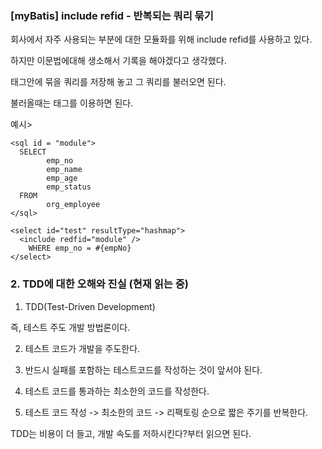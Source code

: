 
### [myBatis] include refid - 반복되는 쿼리 묶기

회사에서 자주 사용되는 부분에 대한 모듈화를 위해 include refid를 사용하고 있다.

하지만 이문법에대해 생소해서 기록을 해야겠다고 생각했다.

<sql> </sql> 태그안에 묶을 쿼리를 저장해 놓고 그 쿼리를 불러오면 된다.

불러올때는 <include> 태그를 이용하면 된다.

예시>

``` 
<sql id = "module">
  SELECT  
        emp_no
        emp_name
        emp_age
        emp_status
  FROM
        org_employee
</sql>

<select id="test" resultType="hashmap">
  <include redfid="module" />
    WHERE emp_no = #{empNo}
</select>

```

### 2. TDD에 대한 오해와 진실 (현재 읽는 중)

1. TDD(Test-Driven Development)

즉, 테스트 주도 개발 방법론이다.

2. 테스트 코드가 개발을 주도한다.

3. 반드시 실패를 포함하는 테스트코드를 작성하는 것이 앞서야 된다.

4. 테스트 코드를 통과하는 최소한의 코드를 작성한다.

5. 테스트 코드 작성 -> 최소한의 코드 -> 리팩토링 순으로 짧은 주기를 반복한다.

TDD는 비용이 더 들고, 개발 속도를 저하시킨다?부터 읽으면 된다.


